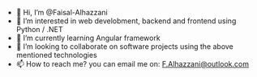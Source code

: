 - 👋 Hi, I’m @Faisal-Alhazzani
- 👀 I’m interested in web develobment, backend and frontend using Python / .NET
- 🌱 I’m currently learning Angular framework
- 💞️ I’m looking to collaborate on software projects using the above mentioned technologies
- 📫 How to reach me? you can email me on: F.Alhazzani@outlook.com 

<!---
Faisal-Alhazzani/Faisal-Alhazzani is a ✨ special ✨ repository because its `README.md` (this file) appears on your GitHub profile.
You can click the Preview link to take a look at your changes.
--->
